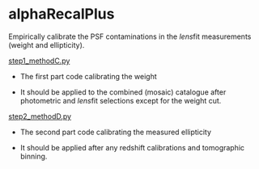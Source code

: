 # alphaRecalPlus

Empirically calibrate the PSF contaminations in the *lens*fit measurements (weight and ellipticity).

[step1_methodC.py](https://github.com/KiDS-WL/MultiBand_ImSim/blob/main/alphaRecalPlus/step1_methodC.py)

- The first part code calibrating the weight

- It should be applied to the combined (mosaic) catalogue after photometric and *lens*fit selections except for the weight cut.

[step2_methodD.py](https://github.com/KiDS-WL/MultiBand_ImSim/blob/main/alphaRecalPlus/step2_methodD.py)

- The second part code calibrating the measured ellipticity

- It should be applied after any redshift calibrations and tomographic binning.
